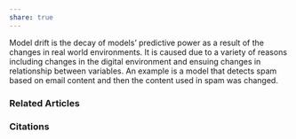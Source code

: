 ```yaml
---
share: true
---
```


Model drift is the decay of models’ predictive power as a result of the changes in real world environments. It is caused due to a variety of reasons including changes in the digital environment and ensuing changes in relationship between variables. An example is a model that detects spam based on email content and then the content used in spam was changed.

### Related Articles

### Citations
